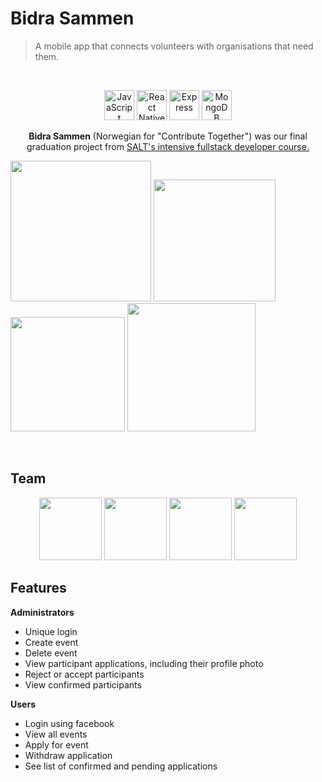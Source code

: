 # Bidra Sammen
> A mobile app that connects volunteers with organisations that need them.

<br>

<p align="center">
  <a href="https://developer.mozilla.org/en-US/docs/Web/JavaScript" title="JavaScript"><img src="https://github.com/tomchen/stack-icons/blob/master/logos/javascript.svg" alt="JavaScript" width="48px" height="48px"></a>
  <a href="https://reactnative.dev/" title="React Native"><img src="https://github.com/tomchen/stack-icons/blob/master/logos/react.svg" alt="React Native" width="48px" height="48px"></a>
  <a href="https://expressjs.com/" title="Express"><img src="https://github.com/tomchen/stack-icons/blob/master/logos/express.svg" alt="Express" width="48px" height="48px"></a>
  <a href="https://www.mongodb.org/" title="MongoDB"><img src="https://github.com/tomchen/stack-icons/blob/master/logos/mongodb-icon.svg" alt="MongoDB" width="48px" height="48px">   </a>
</p>  

<p align="center"><b>Bidra Sammen</b> (Norwegian for "Contribute Together") was our final graduation project from <a href="https://salt.dev/">SALT's intensive fullstack developer course.</a></p>

<p>
  <img width="225" src="https://i.imgur.com/9IcDmxN.png" />
  <img width="195" src="https://i.imgur.com/21LaA9C.png" />
  <img width="183" src="https://i.imgur.com/LmNJgnZ.png" />
  <img width="205" src="https://i.imgur.com/Uvh5pgl.png" />
</p>

<br>

## Team

<p align="center">
<a href="https://github.com/jopemoma"><img width="100" src="https://avatars1.githubusercontent.com/u/52753718?s=460&u=0ee502982aee22b16ce9121593bca7443c37d4aa&v=4"></a> 
<a href="https://github.com/bragerosberg"><img width="100" src="https://avatars3.githubusercontent.com/u/64463510?s=460&u=29babf06b95992e7a345106b7c79047528ce7981&v=4"></a>
<a href="https://github.com/oyvind-ege"><img width="100" src="https://avatars3.githubusercontent.com/u/59258583?s=460&u=a6c59c1ae740a71f4a514048024172a0107eea39&v=4"></a> 
<a href="https://github.com/martinostvik"><img width="100" src="https://avatars1.githubusercontent.com/u/57357767?s=460&u=002a373b3c3a77167ed81f17a2491e5a7b31f353&v=4"></a> 
</p>

## Features

**Administrators**
* Unique login
* Create event
* Delete event
* View participant applications, including their profile photo
* Reject or accept participants
* View confirmed participants

**Users**
* Login using facebook
* View all events
* Apply for event
* Withdraw application
* See list of confirmed and pending applications
